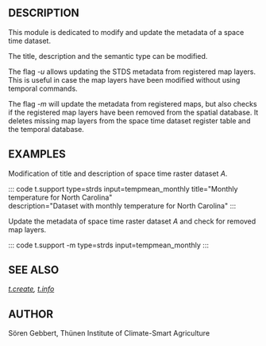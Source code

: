 ## DESCRIPTION

This module is dedicated to modify and update the metadata of a space
time dataset.

The title, description and the semantic type can be modified.

The flag *-u* allows updating the STDS metadata from registered map
layers. This is useful in case the map layers have been modified without
using temporal commands.

The flag *-m* will update the metadata from registered maps, but also
checks if the registered map layers have been removed from the spatial
database. It deletes missing map layers from the space time dataset
register table and the temporal database.

## EXAMPLES

Modification of title and description of space time raster dataset *A*.

::: code
    t.support type=strds input=tempmean_monthly title="Monthly temperature for North Carolina" \
              description="Dataset with monthly temperature for North Carolina"
:::

Update the metadata of space time raster dataset *A* and check for
removed map layers.

::: code
    t.support -m type=strds input=tempmean_monthly
:::

## SEE ALSO

*[t.create](t.create.html), [t.info](t.info.html)*

## AUTHOR

Sören Gebbert, Thünen Institute of Climate-Smart Agriculture
